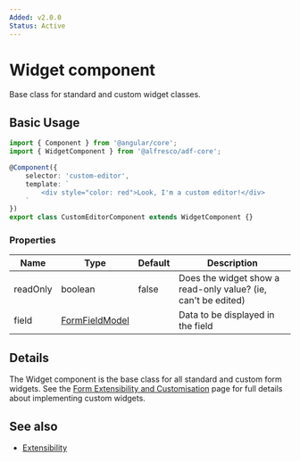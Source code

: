 ```yaml
---
Added: v2.0.0
Status: Active
---
```

# Widget component

Base class for standard and custom widget classes.

## Basic Usage

```ts
import { Component } from '@angular/core';
import { WidgetComponent } from '@alfresco/adf-core';

@Component({
    selector: 'custom-editor',
    template: `
        <div style="color: red">Look, I'm a custom editor!</div>
    `
})
export class CustomEditorComponent extends WidgetComponent {}
```

### Properties

| Name | Type | Default | Description |
| ---- | ---- | ------- | ----------- |
| readOnly | boolean | false | Does the widget show a read-only value? (ie, can't be edited) |
| field | [FormFieldModel](../form-field.model.md) |  | Data to be displayed in the field |

## Details

The Widget component is the base class for all standard and custom form widgets. See the
[Form Extensibility and Customisation](../extensibility.md) page for full details about
implementing custom widgets.

## See also

-   [Extensibility](../extensibility.md)
